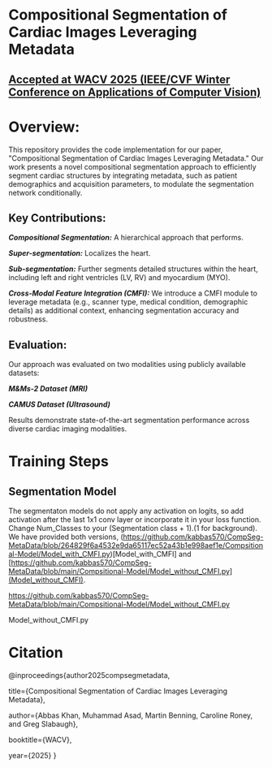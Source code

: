 # Compositional Segmentation of Cardiac Images Leveraging Metadata

## [Accepted at WACV 2025 (IEEE/CVF Winter Conference on Applications of Computer Vision)](https://wacv2025.thecvf.com/)


# Overview:
This repository provides the code implementation for our paper, "Compositional Segmentation of Cardiac Images Leveraging Metadata." Our work presents a novel compositional segmentation approach to efficiently segment cardiac structures by integrating metadata, such as patient demographics and acquisition parameters, to modulate the segmentation network conditionally.

## Key Contributions:
***Compositional Segmentation:*** A hierarchical approach that performs.

***Super-segmentation:*** Localizes the heart.

***Sub-segmentation:***  Further segments detailed structures within the heart, including left and right ventricles (LV, RV) and myocardium (MYO).

***Cross-Modal Feature Integration (CMFI):*** We introduce a CMFI module to leverage metadata (e.g., scanner type, medical condition, demographic details) as additional context, enhancing segmentation accuracy and robustness.

## Evaluation:
Our approach was evaluated on two modalities using publicly available datasets:

***M&Ms-2 Dataset (MRI)***

***CAMUS Dataset (Ultrasound)***

Results demonstrate state-of-the-art segmentation performance across diverse cardiac imaging modalities.

# Training Steps

## Segmentation Model 

The segmentaton models do not apply any activation on logits, so add activation after the last 1x1 conv layer or incorporate it in your loss function. Change Num_Classes to your (Segmentation class + 1).(1 for background). We have provided both versions, (https://github.com/kabbas570/CompSeg-MetaData/blob/264829f6a4532e9da65117ec52a43b1e998aef1e/Compsitional-Model/Model_with_CMFI.py)[Model_with_CMFI] and [https://github.com/kabbas570/CompSeg-MetaData/blob/main/Compsitional-Model/Model_without_CMFI.py](Model_without_CMFI).


https://github.com/kabbas570/CompSeg-MetaData/blob/main/Compsitional-Model/Model_without_CMFI.py

Model_without_CMFI.py

# Citation
@inproceedings{author2025compsegmetadata,

  title={Compositional Segmentation of Cardiac Images Leveraging Metadata},
  
  author={Abbas Khan, Muhammad Asad, Martin Benning, Caroline Roney, and Greg Slabaugh},
  
  booktitle={WACV},
  
  year={2025}
}

